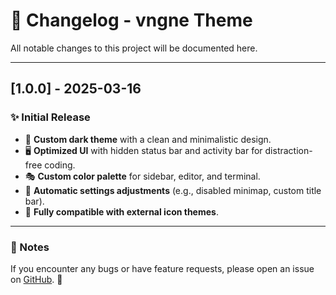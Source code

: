 # 📌 Changelog - vngne Theme

All notable changes to this project will be documented here.

---

## [1.0.0] - 2025-03-16  
### ✨ Initial Release  
- 🎨 **Custom dark theme** with a clean and minimalistic design.  
- 🖥 **Optimized UI** with hidden status bar and activity bar for distraction-free coding.  
- 🎭 **Custom color palette** for sidebar, editor, and terminal.  
- 🚀 **Automatic settings adjustments** (e.g., disabled minimap, custom title bar).  
- 🔧 **Fully compatible with external icon themes**.  


---

### 📝 Notes  
If you encounter any bugs or have feature requests, please open an issue on [GitHub](https://github.com/ekovegeance/vngne-theme/issues). 🚀  
